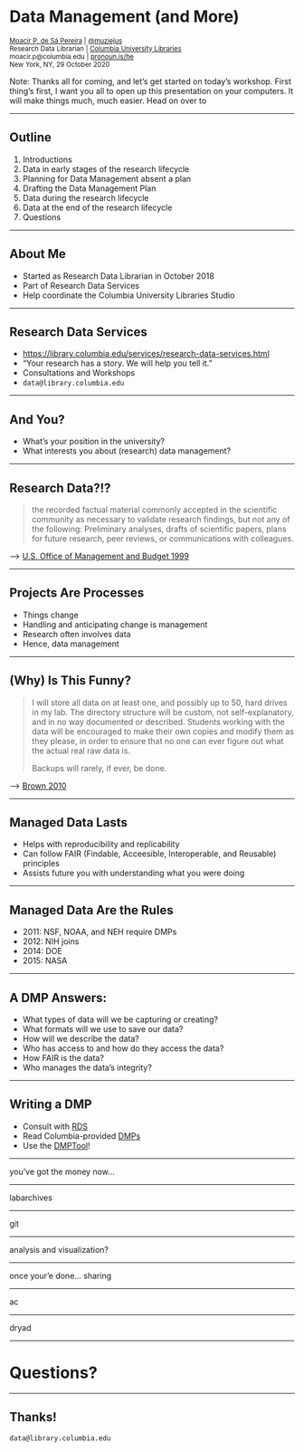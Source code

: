 # Data Management (and More) <!-- .element: class="r-fit-text" -->

<small>
<a href="http://moacir.com">Moacir P. de Sá Pereira</a> | <a href="http://twitter.com/muziejus">@muziejus</a><br />
Research Data Librarian | <a href="http://library.columbia.edu">Columbia University Libraries</a> <br />
moacir.p@columbia.edu | <a href="http://pronoun.is/he">pronoun.is/he</a><br />
New York, NY, 29 October 2020
</small>

Note: Thanks all for coming, and let’s get started on today’s workshop. First
thing’s first, I want you all to open up this presentation on your computers.
It will make things much, much easier. Head on over to 

---

## Outline

1. Introductions
2. Data in early stages of the research lifecycle
3. Planning for Data Management absent a plan
4. Drafting the Data Management Plan
5. Data during the research lifecycle
6. Data at the end of the research lifecycle
7. Questions

---

## About Me

* Started as Research Data Librarian in October 2018
* Part of Research Data Services
* Help coordinate the Columbia University Libraries Studio

---

## Research Data Services

* https://library.columbia.edu/services/research-data-services.html
* “Your research has a story. We will help you tell it.”
* Consultations and Workshops
* `data@library.columbia.edu`

---

## And You?

* What’s your position in the university?
* What interests you about (research) data management?

---

## Research Data?!?

> the recorded factual material commonly accepted in the scientific community as necessary to validate research findings, but not any of the following: Preliminary analyses, drafts of scientific papers, plans for future research, peer reviews, or communications with colleagues.

--> [U.S. Office of Management and Budget
1999](https://www.federalregister.gov/documents/1999/10/08/99-26264/omb-circular-a-110-uniform-administrative-requirements-for-grants-and-agreements-with-institutions)

---

## Projects Are Processes

* Things change <!-- .element: class="fragment" -->
* Handling and anticipating change is management <!-- .element: class="fragment" -->
* Research often involves data <!-- .element: class="fragment" -->
* Hence, data management <!-- .element: class="fragment" -->

---

## (Why) Is This Funny?

<blockquote class="r-fit-text">
<p>I will store all data on at least one, and possibly up to 50, hard drives
in my lab. The directory structure will be custom, not self-explanatory, and
in no way documented or described. Students working with the data will be
encouraged to make their own copies and modify them as they please, in order
to ensure that no one can ever figure out what the actual real raw data
is.</p>

Backups will rarely, if ever, be done.
</blockquote>

--> [Brown 2010](http://ivory.idyll.org/blog/data-management.html)

---

## Managed Data Lasts

* Helps with reproducibility and replicability
* Can follow FAIR (Findable, Acceesible, Interoperable, and Reusable) principles
* Assists future you with understanding what you were doing

---

## Managed Data Are the Rules

* 2011: NSF, NOAA, and NEH require DMPs
* 2012: NIH joins
* 2014: DOE
* 2015: NASA

---

## A DMP Answers:

* What types of data will we be capturing or creating? <!-- .element: class="fragment" -->
* What formats will we use to save our data? <!-- .element: class="fragment" -->
* How will we describe the data? <!-- .element: class="fragment" -->
* Who has access to and how do they access the data? <!-- .element: class="fragment" -->
* How FAIR is the data? <!-- .element: class="fragment" -->
* Who manages the data’s integrity? <!-- .element: class="fragment" -->

---

## Writing a DMP

* Consult with
  [RDS](https://library.columbia.edu/services/research-data-services.html)
* Read Columbia-provided [DMPs](https://research.columbia.edu/writing-data-management-plan)
* Use the [DMPTool](https://dmptool.org/)!

---

you’ve got the money now...

---

labarchives

---

git

---

analysis and visualization?

---

once your’e done... sharing

---

ac

---

dryad

---

# Questions?

---

## Thanks!

`data@library.columbia.edu`

